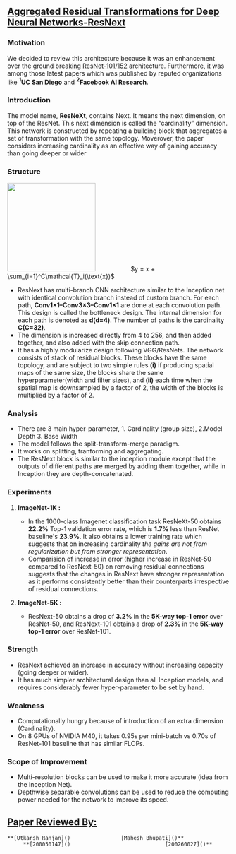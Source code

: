 ## [Aggregated Residual Transformations for Deep Neural Networks-ResNext](https://arxiv.org/pdf/1611.05431.pdf)
### Motivation
We decided to review this architecture because it was an enhancement over the ground breaking [ResNet-101/152](https://arxiv.org/pdf/1512.03385.pdf) architecture. Furthermore, it was among those latest papers which was published by reputed organizations like **$^1$UC San Diego** and **$^2$Facebook AI Research**.

### Introduction
The model name, **ResNeXt**, contains Next. It means the next dimension, on top of the ResNet. This next dimension is called the “cardinality” dimension. This network is constructed by repeating a building block that aggregates a set of transformation with the same topology. Moverover, the paper considers increasing cardinality as an effective way of gaining accuracy than going deeper or wider

### Structure
<img src="https://i.imgur.com/SD5Gmwf.png" style="height:200px" />  $\hspace{2cm}$ $y = x + \sum_{i=1}^C\mathcal{T}_i(\text{x})$

* ResNext has multi-branch CNN architecture similar to the Inception net with  identical convolution branch instead of custom branch. For each path, **Conv1×1–Conv3×3–Conv1×1** are done at each convolution path. This design is called the bottleneck design. The internal dimension for each path is denoted as **d(d=4)**. The number of paths is the cardinality **C(C=32)**. 
* The dimension is increased directly from 4 to 256, and then added together, and also added with the skip connection path.
* It has a highly modularize design following VGG/ResNets. The network consists of stack of residual blocks. These blocks have the same topology, and are subject to two simple rules **(i)** if producing spatial maps of the same size, the blocks share the same hyperparameter(width and filter sizes), and **(ii)** each time when the spatial map is downsampled by a factor of 2, the width of the blocks is multiplied by a factor of 2.

### Analysis
* There are 3 main hyper-parameter, 1. Cardinality (group size), 2.Model Depth 3. Base Width
* The model follows the split-transform-merge paradigm.
* It works on splitting, tranforming and aggregating.
* The ResNext block is similar to the inception module except that the outputs of different paths are merged by adding them together, while in Inception they are depth-concatenated.

### Experiments
1. **ImageNet-1K :** 
     * In the 1000-class Imagenet classification task ResNeXt-50 obtains **22.2%** Top-1 validation error rate, which is **1.7%** less than ResNet baseline's **23.9%**. It also obtains a lower training rate which suggests that on increasing cardinality *the gains are not from regularization but from stronger representation*.
     * Comparision of increase in error (higher increase in ResNet-50 compared to ResNext-50) on removing residual connections suggests that the changes in ResNext have stronger representation as it performs consistently better than their counterparts irrespective of residual connections.

2. **ImageNet-5K :**
    * ResNext-50 obtains a drop of **3.2%** in the **5K-way top-1 error** over ResNet-50, and ResNext-101 obtains a drop of **2.3%** in the **5K-way top-1 error** over ResNet-101.

### Strength
* ResNext achieved an increase in accuracy without increasing capacity (going deeper or wider).
* It has much simpler architectural design than all Inception models, and requires considerably fewer hyper-parameter to be set by hand.

### Weakness
* Computationally hungry because of introduction of  an extra dimension (Cardinality).
* On 8 GPUs of NVIDIA M40, it takes 0.95s per mini-batch vs 0.70s of ResNet-101 baseline that has similar FLOPs.

### Scope of Improvement
* Multi-resolution blocks can be used to make it more accurate (idea from the Inception Net).
* Depthwise separable convolutions can be used to reduce the computing power needed for the network to improve its speed.


## [Paper Reviewed By:]()

  	**[Utkarsh Ranjan]()  				[Mahesh Bhupati]()**
		 **[200050147]()						 	  [200260027]()**

